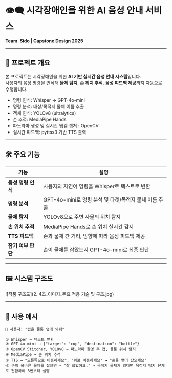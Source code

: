 # 👁️‍🗨️ 시각장애인을 위한 AI 음성 안내 서비스
**Team. Sido | Capstone Design 2025**

---

## 📌 프로젝트 개요

본 프로젝트는 시각장애인을 위한 **AI 기반 실시간 음성 안내 시스템**입니다.  
사용자의 음성 명령을 인식해 **물체 탐지**, **손 위치 추적**, **음성 피드백 제공**까지 자동으로 수행합니다.

- 명령 인식: Whisper → GPT-4o-mini
- 명령 분석: 대상/목적지 물체 이름 추출
- 객체 인식: YOLOv8 (ultralytics)
- 손 추적: MediaPipe Hands
- 파노라마 생성 및 실시간 웹캠 캡쳐 : OpenCV
- 실시간 피드백: pyttsx3 기반 TTS 출력

---

## 🛠️ 주요 기능

| 기능 | 설명 |
|------|------|
|  **음성 명령 인식** | 사용자의 자연어 명령을 Whisper로 텍스트로 변환 |
|  **명령 분석** | GPT-4o-mini로 명령 분석 및 타겟/목적지 물체 이름 추출 |
|  **물체 탐지** | YOLOv8으로 주변 사물의 위치 탐지 |
|  **손 위치 추적** | MediaPipe Hands로 손 위치 실시간 감지 |
|  **TTS 피드백** | 손과 물체 간 거리, 방향에 따라 음성 피드백 제공 |
|  **잡기 여부 판단** | 손이 물체를 잡았는지 GPT-4o-mini로 최종 판단 |

---

## 🖼️ 시스템 구조도

![작품 구조도](2. 4조_이미지_주요 적용 기술 및 구조.jpg) <!-- 또는 프로젝트 이미지 경로 입력 -->

---

## 🚀 사용 예시

```plaintext
🧑 사용자: "컵을 물통 옆에 놔줘"

① Whisper → 텍스트 변환
② GPT-4o-mini → {"target": "cup", "destination": "bottle"}
③ OpenCV Stitcher, YOLOv8 → 파노라마 촬영 후 컵, 물통 위치 탐지
④ MediaPipe → 손 위치 추적
⑤ TTS → "오른쪽으로 이동하세요", "위로 이동하세요" → "손을 뻗어 잡으세요"
⑥ 손이 올바른 물체를 잡으면 → "잘 잡았어요." → 목적지 물체가 있다면 목적지 탐지 단계로 전환하여 3번부터 실행
